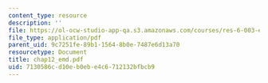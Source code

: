 ```yaml
---
content_type: resource
description: ''
file: https://ol-ocw-studio-app-qa.s3.amazonaws.com/courses/res-6-003-electromechanical-dynamics-spring-2009/7130586cd10eb0ebe4c6712132bfbcb9_chap12_emd.pdf
file_type: application/pdf
parent_uid: 9c7251fe-89b1-1564-8b0e-7487e6d13a70
resourcetype: Document
title: chap12_emd.pdf
uid: 7130586c-d10e-b0eb-e4c6-712132bfbcb9
---
```

